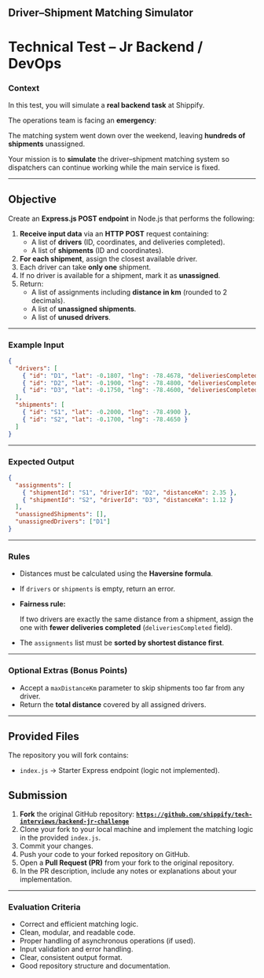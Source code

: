 ## Driver–Shipment Matching Simulator

# Technical Test – Jr Backend / DevOps

### Context

In this test, you will simulate a **real backend task** at Shippify.

The operations team is facing an **emergency**:

The matching system went down over the weekend, leaving **hundreds of shipments** unassigned.

Your mission is to **simulate** the driver–shipment matching system so dispatchers can continue working while the main service is fixed.

---

## Objective

Create an **Express.js POST endpoint** in Node.js that performs the following:

1. **Receive input data** via an **HTTP POST** request containing:
    - A list of **drivers** (ID, coordinates, and deliveries completed).
    - A list of **shipments** (ID and coordinates).
2. **For each shipment**, assign the closest available driver.
3. Each driver can take **only one** shipment.
4. If no driver is available for a shipment, mark it as **unassigned**.
5. Return:
    - A list of assignments including **distance in km** (rounded to 2 decimals).
    - A list of **unassigned shipments**.
    - A list of **unused drivers**.

---

### Example Input

```json
{
  "drivers": [
    { "id": "D1", "lat": -0.1807, "lng": -78.4678, "deliveriesCompleted": 5 },
    { "id": "D2", "lat": -0.1900, "lng": -78.4800, "deliveriesCompleted": 2 },
    { "id": "D3", "lat": -0.1750, "lng": -78.4600, "deliveriesCompleted": 3 }
  ],
  "shipments": [
    { "id": "S1", "lat": -0.2000, "lng": -78.4900 },
    { "id": "S2", "lat": -0.1700, "lng": -78.4650 }
  ]
}

```

---

### Expected Output

```json
{
  "assignments": [
    { "shipmentId": "S1", "driverId": "D2", "distanceKm": 2.35 },
    { "shipmentId": "S2", "driverId": "D3", "distanceKm": 1.12 }
  ],
  "unassignedShipments": [],
  "unassignedDrivers": ["D1"]
}

```

---

### Rules

- Distances must be calculated using the **Haversine formula**.
- If `drivers` or `shipments` is empty, return an error.
- **Fairness rule:**
    
    If two drivers are exactly the same distance from a shipment, assign the one with **fewer deliveries completed** (`deliveriesCompleted` field).
    
- The `assignments` list must be **sorted by shortest distance first**.

---

### Optional Extras (Bonus Points)

- Accept a `maxDistanceKm` parameter to skip shipments too far from any driver.
- Return the **total distance** covered by all assigned drivers.

---

## Provided Files

The repository you will fork contains:

- `index.js` → Starter Express endpoint (logic not implemented).

## Submission

1. **Fork** the original GitHub repository: [**`https://github.com/shippify/tech-interviews/backend-jr-challenge`**](https://www.notion.so/Backend-30-mins-24912304bb2e8095aea9ce0a14f55af5?pvs=21)
2. Clone your fork to your local machine and implement the matching logic in the provided `index.js`.
3. Commit your changes.
4. Push your code to your forked repository on GitHub.
5. Open a **Pull Request (PR)** from your fork to the original repository.
6. In the PR description, include any notes or explanations about your implementation.

---

### Evaluation Criteria

- Correct and efficient matching logic.
- Clean, modular, and readable code.
- Proper handling of asynchronous operations (if used).
- Input validation and error handling.
- Clear, consistent output format.
- Good repository structure and documentation.